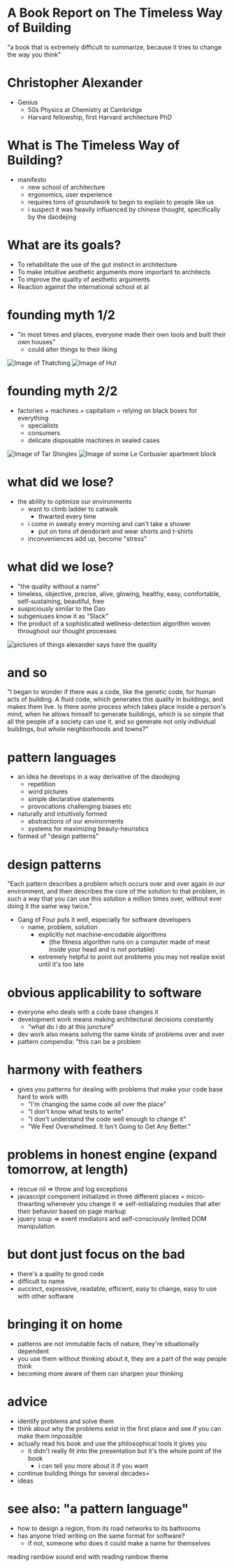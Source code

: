 # A Book Report on The Timeless Way of Building

"a book that is extremely difficult to summarize, because it tries to change the way you think"

# Christopher Alexander

- Genius
    - 50s Physics at Chemistry at Cambridge
    - Harvard fellowship, first Harvard architecture PhD

# What is The Timeless Way of Building?

- manifesto
    - new school of architecture
    - ergonomics, user experience
    - requires tons of groundwork to begin to explain to people like us
    - i suspect it was heavily influenced by chinese thought, specifically by the daodejing

# What are its goals?

- To rehabilitate the use of the gut instinct in architecture
- To make intuitive aesthetic arguments more important to architects
- To improve the quality of aesthetic arguments
- Reaction against the international school et al

# founding myth 1/2
- "in most times and places, everyone made their own tools and built their own houses"
    - could alter things to their liking

![Image of Thatching](TODO)
![Image of Hut](TODO)

# founding myth 2/2
- factories + machines + capitalism = relying on black boxes for everything
    - specialists
    - consumers
    - delicate disposable machines in sealed cases

![Image of Tar Shingles](TODO)
![Image of some Le Corbusier apartment block](TODO)

# what did we lose?
- the ability to optimize our environments
    - want to climb ladder to catwalk
        - thwarted every time
    - i come in sweaty every morning and can't take a shower
        - put on tons of deodorant and wear shorts and t-shirts
    - inconveniences add up, become "stress"

# what did we lose?
- "the quality without a name"
- timeless, objective, precise, alive, glowing, healthy, easy, comfortable, self-sustaining, beautiful, free
- suspiciously similar to the Dao
- subgeniuses know it as "Slack"
- the product of a sophisticated wellness-detection algorithm woven throughout our thought processes

![pictures of things alexander says have the quality](TODO)

# and so
"I began to wonder if there was a code, like the genetic code, for human acts of building. A fluid code, which generates this quality in buildings, and makes them live.  Is there some process which takes place inside a person's mind, when he allows himself to generate buildings, which is so simple that all the people of a society can use it, and so generate not only individual buildings, but whole neighborhoods and towns?"

# pattern languages
- an idea he develops in a way derivative of the daodejing
    - repetition
    - word pictures
    - simple declarative statements
    - provocations challenging biases etc
- naturally and intuitively formed
    - abstractions of our environments
    - systems for maximizing beauty-heuristics
- formed of "design patterns"

# design patterns
"Each pattern describes a problem which occurs over and over again in our environment, and then describes the core of the solution to that problem, in such a way that you can use this solution a million times over, without ever doing it the same way twice."
- Gang of Four puts it well, especially for software developers
    - name, problem, solution
        - explicitly not machine-encodable algorithms
            - (the fitness algorithm runs on a computer made of meat inside your head and is not portable)
        - extremely helpful to point out problems you may not realize exist until it's too late

# obvious applicability to software

- everyone who deals with a code base changes it
- development work means making architectural decisions constantly
    - "what do i do at this juncture"
- dev work also means solving the same kinds of problems over and over
- pattern compendia: "this can be a problem

# harmony with feathers

- gives you patterns for dealing with problems that make your code base hard to work with
    - "I'm changing the same code all over the place"
    - "I don't know what tests to write"
    - "I don't understand the code well enough to change it"
    - "We Feel Overwhelmed. It Isn't Going to Get Any Better."

# problems in honest engine (expand tomorrow, at length)

- rescue nil => throw and log exceptions
- javascript component initialized in three different places = micro-thwarting whenever you change it => self-initializing modules that alter their behavior based on page markup
- jquery soup => event mediators and self-consciously limited DOM manipulation

# but dont just focus on the bad

- there's a quality to good code
- difficult to name
- succinct, expressive, readable, efficient, easy to change, easy to use with other software

# bringing it on home

- patterns are not immutable facts of nature, they're situationally dependent
- you use them without thinking about it, they are a part of the way people think
- becoming more aware of them can sharpen your thinking

# advice
- identify problems and solve them
- think about why the problems exist in the first place and see if you can make them impossible
- actually read his book and use the philosophical tools it gives you
    - it didn't really fit into the presentation but it's the whole point of the book
        - i can tell you more about it if you want
- continue building things for several decades=
- ideas

# see also: "a pattern language"

- how to design a region, from its road networks to its bathrooms
- has anyone tried writing on the same format for software?
    - if not, someone who does it could make a name for themselves

reading rainbow sound
end with reading rainbow theme

